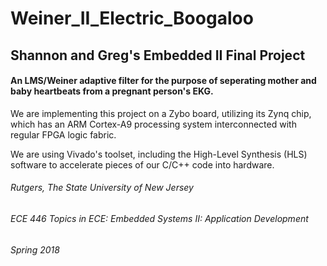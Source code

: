 # Weiner_II_Electric_Boogaloo
## Shannon and Greg's Embedded II Final Project

#### An LMS/Weiner adaptive filter for the purpose of seperating mother and baby heartbeats from a pregnant person's EKG. 

We are implementing this project on a Zybo board, utilizing its Zynq chip, which has an ARM Cortex-A9 processing system interconnected with regular FPGA logic fabric. 


We are using Vivado's toolset, including the High-Level Synthesis (HLS) software to accelerate pieces of our C/C++ code into hardware.




###### Rutgers, The State University of New Jersey
###### ECE 446 Topics in ECE: Embedded Systems II: Application Development
###### Spring 2018
